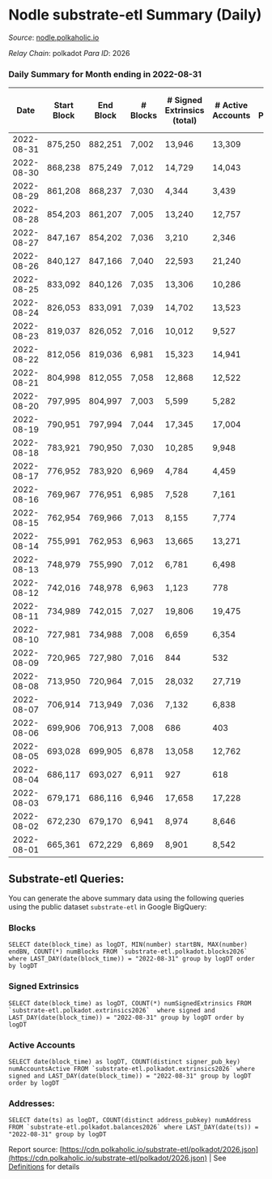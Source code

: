 # Nodle substrate-etl Summary (Daily)

_Source_: [nodle.polkaholic.io](https://nodle.polkaholic.io)

*Relay Chain*: polkadot
*Para ID*: 2026



### Daily Summary for Month ending in 2022-08-31


| Date | Start Block | End Block | # Blocks | # Signed Extrinsics (total) | # Active Accounts | # Passive | # New | # Addresses with Balances | # Events | # Transfers | # XCM Transfers In | # XCM Transfers Out |
| ---- | ----------- | --------- | -------- | --------------------------- | ----------------- | --------- | ----- | ------------------------- | -------- | ----------- | ------------------ | ------------------- |
| 2022-08-31 | 875,250 | 882,251 | 7,002  | 13,946 | 13,309 |  |  | 558,534 | 260,274 | 129,323  |   |   |
| 2022-08-30 | 868,238 | 875,249 | 7,012  | 14,729 | 14,043 |  |  | 560,440 | 316,842 | 134,911  |   |   |
| 2022-08-29 | 861,208 | 868,237 | 7,030  | 4,344 | 3,439 |  |  | 557,931 | 209,112 | 120,306  |   |   |
| 2022-08-28 | 854,203 | 861,207 | 7,005  | 13,240 | 12,757 |  |  | 547,818 | 256,809 | 128,458  |   |   |
| 2022-08-27 | 847,167 | 854,202 | 7,036  | 3,210 | 2,346 |  |  | 546,883 | 172,194 | 128,590  |   |   |
| 2022-08-26 | 840,127 | 847,166 | 7,040  | 22,593 | 21,240 |  |  | 542,869 | 324,823 | 138,735  |   |   |
| 2022-08-25 | 833,092 | 840,126 | 7,035  | 13,306 | 10,286 |  |  | 549,919 | 257,978 | 130,142  |   |   |
| 2022-08-24 | 826,053 | 833,091 | 7,039  | 14,702 | 13,523 |  |  | 540,261 | 276,340 | 127,703  |   |   |
| 2022-08-23 | 819,037 | 826,052 | 7,016  | 10,012 | 9,527 |  |  | 536,028 | 219,830 | 116,164  |   |   |
| 2022-08-22 | 812,056 | 819,036 | 6,981  | 15,323 | 14,941 |  |  | 535,061 | 258,452 | 123,020  |   |   |
| 2022-08-21 | 804,998 | 812,055 | 7,058  | 12,868 | 12,522 |  |  | 539,670 | 245,403 | 125,266  |   |   |
| 2022-08-20 | 797,995 | 804,997 | 7,003  | 5,599 | 5,282 |  |  |  | 178,951 | 112,309  |   |   |
| 2022-08-19 | 790,951 | 797,994 | 7,044  | 17,345 | 17,004 |  |  | 531,688 | 276,049 | 132,910  |   |   |
| 2022-08-18 | 783,921 | 790,950 | 7,030  | 10,285 | 9,948 |  |  | 535,207 | 218,074 | 124,009  |   |   |
| 2022-08-17 | 776,952 | 783,920 | 6,969  | 4,784 | 4,459 |  |  |  | 192,786 | 124,660  |   |   |
| 2022-08-16 | 769,967 | 776,951 | 6,985  | 7,528 | 7,161 |  |  | 525,867 | 200,875 | 122,442  |   |   |
| 2022-08-15 | 762,954 | 769,966 | 7,013  | 8,155 | 7,774 |  |  | 522,528 | 188,305 | 116,976  |   |   |
| 2022-08-14 | 755,991 | 762,953 | 6,963  | 13,665 | 13,271 |  |  | 525,023 | 238,343 | 122,497  |   |   |
| 2022-08-13 | 748,979 | 755,990 | 7,012  | 6,781 | 6,498 |  |  |  | 183,358 | 113,544  |   |   |
| 2022-08-12 | 742,016 | 748,978 | 6,963  | 1,123 | 778 |  |  | 525,213 | 156,797 | 114,225  |   |   |
| 2022-08-11 | 734,989 | 742,015 | 7,027  | 19,806 | 19,475 |  |  |  | 285,631 | 132,829  |   |   |
| 2022-08-10 | 727,981 | 734,988 | 7,008  | 6,659 | 6,354 |  |  |  | 193,732 | 120,630  |   |   |
| 2022-08-09 | 720,965 | 727,980 | 7,016  | 844 | 532 |  |  |  | 153,662 | 114,745  |   |   |
| 2022-08-08 | 713,950 | 720,964 | 7,015  | 28,032 | 27,719 |  |  | 508,383 | 334,505 | 134,758  |   |   |
| 2022-08-07 | 706,914 | 713,949 | 7,036  | 7,132 | 6,838 |  |  | 526,451 | 182,771 | 109,802  |   |   |
| 2022-08-06 | 699,906 | 706,913 | 7,008  | 686 | 403 |  |  |  | 154,045 | 108,623  |   |   |
| 2022-08-05 | 693,028 | 699,905 | 6,878  | 13,058 | 12,762 |  |  | 510,236 | 235,060 | 121,633  |   |   |
| 2022-08-04 | 686,117 | 693,027 | 6,911  | 927 | 618 |  |  | 511,583 | 150,182 | 115,122  |   |   |
| 2022-08-03 | 679,171 | 686,116 | 6,946  | 17,658 | 17,228 |  |  |  | 267,268 | 131,065  |   |   |
| 2022-08-02 | 672,230 | 679,170 | 6,941  | 8,974 | 8,646 |  |  | 511,784 | 218,426 | 126,910  |   |   |
| 2022-08-01 | 665,361 | 672,229 | 6,869  | 8,901 | 8,542 |  |  | 507,645 | 211,742 | 125,023  |   |   |

## Substrate-etl Queries:
You can generate the above summary data using the following queries using the public dataset `substrate-etl` in Google BigQuery:


### Blocks
```
SELECT date(block_time) as logDT, MIN(number) startBN, MAX(number) endBN, COUNT(*) numBlocks FROM `substrate-etl.polkadot.blocks2026`  where LAST_DAY(date(block_time)) = "2022-08-31" group by logDT order by logDT
```


### Signed Extrinsics
```
SELECT date(block_time) as logDT, COUNT(*) numSignedExtrinsics FROM `substrate-etl.polkadot.extrinsics2026`  where signed and LAST_DAY(date(block_time)) = "2022-08-31" group by logDT order by logDT
```


### Active Accounts
```
SELECT date(block_time) as logDT, COUNT(distinct signer_pub_key) numAccountsActive FROM `substrate-etl.polkadot.extrinsics2026` where signed and LAST_DAY(date(block_time)) = "2022-08-31" group by logDT order by logDT
```


### Addresses:
```
SELECT date(ts) as logDT, COUNT(distinct address_pubkey) numAddress FROM `substrate-etl.polkadot.balances2026` where LAST_DAY(date(ts)) = "2022-08-31" group by logDT
```



Report source: [https://cdn.polkaholic.io/substrate-etl/polkadot/2026.json](https://cdn.polkaholic.io/substrate-etl/polkadot/2026.json) | See [Definitions](/DEFINITIONS.md) for details
